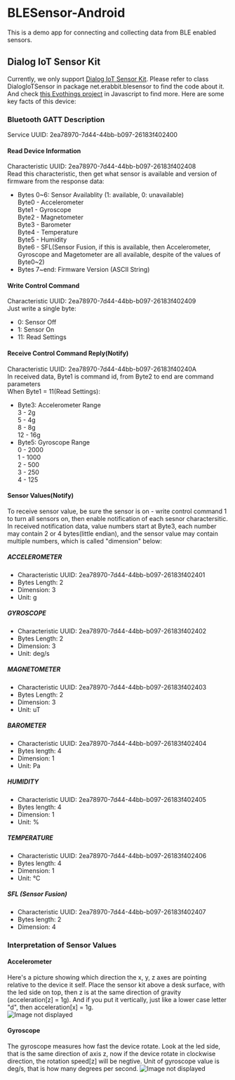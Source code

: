 # BLESensor-Android
This is a demo app for connecting and collecting data from BLE enabled sensors.

## Dialog IoT Sensor Kit
Currently, we only support [Dialog IoT Sensor Kit](http://www.dialog-semiconductor.com/iotsensor). Please refer to class DialogIoTSensor in package net.erabbit.blesensor to find the code about it. And check [this Evothings project](https://evothings.com/dialog-iot-sensor-starter-guide/) in Javascript to find more. Here are some key facts of this device:

### Bluetooth GATT Description

Service UUID: 2ea78970-7d44-44bb-b097-26183f402400

#### Read Device Information
Characteristic UUID:  2ea78970-7d44-44bb-b097-26183f402408  
Read this characteristic, then get what sensor is available and version of firmware from the response data:
- Bytes 0~6: Sensor Availablity (1: available, 0: unavailable)  
Byte0 - Accelerometer  
Byte1 - Gyroscope  
Byte2 - Magnetometer  
Byte3 - Barometer  
Byte4 - Temperature  
Byte5 - Humidity  
Byte6 - SFL(Sensor Fusion, if this is available, then Accelerometer, Gyroscope and Magetometer are all available, despite of the values of Byte0~2)
- Bytes 7~end: Firmware Version (ASCII String)

#### Write Control Command
Characteristic UUID:  2ea78970-7d44-44bb-b097-26183f402409  
Just write a single byte:
- 0: Sensor Off
- 1: Sensor On
- 11: Read Settings

#### Receive Control Command Reply(Notify)
Characteristic UUID: 2ea78970-7d44-44bb-b097-26183f40240A  
In received data, Byte1 is command id, from Byte2 to end are command parameters  
When Byte1 = 11(Read Settings):  
- Byte3: Accelerometer Range  
3 - 2g  
5 - 4g  
8 - 8g  
12 - 16g  
- Byte5: Gyroscope Range  
0 - 2000  
1 - 1000  
2 - 500  
3 - 250  
4 - 125  

#### Sensor Values(Notify)
To receive sensor value, be sure the sensor is on -  write control command 1 to turn all sensors on,  then enable notification of each sesnor charactersitic.  
In received notification data, value numbers start at Byte3, each number may contain 2 or 4 bytes(little endian), and the sensor value may contain multiple numbers, which is called "dimension" below:

##### ACCELEROMETER
- Characteristic UUID: 2ea78970-7d44-44bb-b097-26183f402401
- Bytes Length: 2
- Dimension: 3
- Unit: g

##### GYROSCOPE
- Characteristic UUID: 2ea78970-7d44-44bb-b097-26183f402402
- Bytes Length: 2
- Dimension: 3
- Unit:  deg/s

##### MAGNETOMETER
- Characteristic UUID: 2ea78970-7d44-44bb-b097-26183f402403
- Bytes Length: 2
- Dimension: 3
- Unit: uT

##### BAROMETER
- Characteristic UUID: 2ea78970-7d44-44bb-b097-26183f402404
- Bytes length: 4
- Dimension: 1
- Unit: Pa

##### HUMIDITY
- Characteristic UUID: 2ea78970-7d44-44bb-b097-26183f402405
- Bytes length: 4
- Dimension: 1
- Unit: %

##### TEMPERATURE
- Characteristic UUID: 2ea78970-7d44-44bb-b097-26183f402406
- Bytes length: 4
- Dimension: 1
- Unit: °C

##### SFL (Sensor Fusion)
- Characteristic UUID: 2ea78970-7d44-44bb-b097-26183f402407
- Bytes length: 2
- Dimension: 4

### Interpretation of Sensor Values

#### Accelerometer
Here's a picture showing which direction the x, y, z axes are pointing relative to the device it self.
Place the sensor kit above a desk surface, with the led side on top, then z is at the same direction of gravity (acceleration[z] = 1g).
And if you put it vertically, just like a lower case letter "d", then acceleration[x] = 1g.  
![Image not displayed](DialogIoTSensorKit-Accelerometer.jpg "x, y, z axes of the device")

#### Gyroscope
The gyroscope measures how fast the device rotate.
Look at the led side, that is the same direction of axis z, now if the device rotate in clockwise direction, the rotation speed[z] will be negtive.
Unit of gyroscope value is deg/s, that is how many degrees per second.
![Image not displayed](DialogIoTSensorKit-Gyroscope.jpg "rotation speed of the device")

